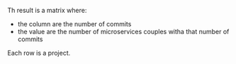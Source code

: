 Th result is a matrix where:
- the column are the number of commits 
- the value are the number of  microservices couples witha that number of commits

Each row is a project.